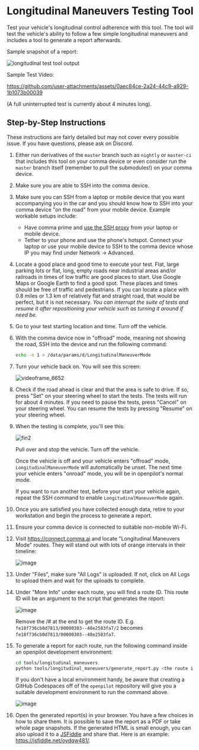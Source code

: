 # Longitudinal Maneuvers Testing Tool

Test your vehicle's longitudinal control adherence with this tool. The tool will test the vehicle's ability to follow a few simple longitudinal maneuvers and includes a tool to generate a report afterwards.

Sample snapshot of a report:

![longitudinal test tool output](https://github.com/user-attachments/assets/4cddb012-5fc9-4207-ab40-71e0b3812218)

Sample Test Video:

https://github.com/user-attachments/assets/0aec84ce-2a24-44c9-a929-1b1073b00039

(A full uninterrupted test is currently about 4 minutes long).

## Step-by-Step Instructions

These instructions are fairly detailed but may not cover every possible issue. If you have questions, please ask on Discord.

1. Either run derivatives of the `master` branch such as `nightly` or `master-ci` that includes this tool on your comma device or even consider run the `master` branch itself (remember to pull the submodules!) on your comma device.
2. Make sure you are able to SSH into the comma device.
3. Make sure you can SSH from a laptop or mobile device that you want accompanying you in the car and you should know how to SSH into your comma device "on the road" from your mobile device. Example workable setups include:
   * Have comma prime and [use the SSH proxy](https://docs.comma.ai/how-to/connect-to-comma/) from your laptop or mobile device.
   * Tether to your phone and use the phone's hotspot. Connect your laptop or use your mobile device to SSH to the comma device whose IP you may find under Network -> Advanced.
4. Locate a good place and good time to execute your test. Flat, large parking lots or flat, long, empty roads near industrial areas and/or railroads in times of low traffic are good places to start. Use Google Maps or Google Earth to find a good spot. These places and times should be free of traffic and pedestrians. If you can locate a place with 0.8 miles or 1.3 km of relatively flat and straight road, that would be perfect, but it is not necessary. *You can interrupt the suite of tests and resume it after repositioning your vehicle such as turning it around if need be.*
5. Go to your test starting location and time. Turn off the vehicle.
6. With the comma device now in "offroad" mode, meaning not showing the road, SSH into the device and run the following command:

   ```sh
   echo -n 1 > /data/params/d/LongitudinalManeuverMode
   ```
7. Turn your vehicle back on. You will see this screen:

   ![videoframe_6652](https://github.com/user-attachments/assets/e9d4c95a-cd76-4ab7-933e-19937792fa0f)

8. Check if the road ahead is clear and that the area is safe to drive. If so, press "Set" on your steering wheel to start the tests. The tests will run for about 4 minutes. If you need to pause the tests, press "Cancel" on your steering wheel. You can resume the tests by pressing "Resume" on your steering wheel.
9. When the testing is complete, you'll see this:

   ![fin2](https://github.com/user-attachments/assets/c06960ae-7cfb-44af-beaa-4dc28848e49d)

   Pull over and stop the vehicle. Turn off the vehicle.

   Once the vehicle is off and your vehicle enters "offroad" mode, `LongitudinalManeuverMode` will automatically be unset. The next time your vehicle enters "onroad" mode, you will be in openpilot's normal mode.

   If you want to run another test, before your start your vehicle again, repeat the SSH command to enable `LongitudinalManeuverMode` again.

10. Once you are satisfied you have collected enough data, retire to your workstation and begin the process to generate a report.
11. Ensure your comma device is connected to suitable non-mobile Wi-Fi.
12. Visit https://connect.comma.ai and locate "Longitudinal Maneuvers Mode" routes. They will stand out with lots of orange intervals in their timeline:

    ![image](https://github.com/user-attachments/assets/cfe4c6d9-752f-4b24-b421-4b90a01933dc)
13. Under "Files", make sure "All Logs" is uploaded. If not, click on All Logs to upload them and wait for the uploads to complete.
14. Under "More Info" under each route, you will find a route ID. This route ID will be an argument to the script that generates the report:

    ![image](https://github.com/user-attachments/assets/50a92cce-c426-460e-ae36-f84146d329cc)

    Remove the /# at the end to get the route ID. E.g. `fe18f736cb0d7813/00000303--48e2583fa7/2` becomes `fe18f736cb0d7813/00000303--48e2583fa7`.

15. To generate a report for each route, run the following command inside an openpilot development environment:

    ```sh
    cd tools/longitudinal_maneuvers
    python tools/longitudinal_maneuvers/generate_report.py <the route id from the previous step>
    ```

    If you don't have a local environment handy, be aware that creating a GitHub Codespaces off of the `openpilot` repository will give you a suitable development environment to run the command above.

    ![image](https://github.com/user-attachments/assets/345f5076-b114-4e5e-8503-338a8ad24d5e)


16. Open the generated report(s) in your browser. You have a few choices in how to share them. It is possible to save the report as a PDF or take whole page snapshots. If the generated HTML is small enough, you can also upload it to a [JSFiddle](https://jsfiddle.net) and share that. Here is an example: https://jsfiddle.net/oydqw481/.

